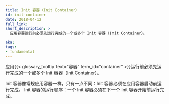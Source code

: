 ```yaml
---
title: Init 容器（Init Container）
id: init-container
date: 2018-04-12
full_link: 
short_description: >
  应用容器运行前必须先运行完成的一个或多个 Init 容器（Init Container）。 

aka: 
tags:
- fundamental
---
```



应用{{< glossary_tooltip text="容器" term_id="container" >}}运行前必须先运行完成的一个或多个 Init 容器（Init Container）。


Init 容器像常规应用容器一样，只有一点不同：Init 容器必须在应用容器启动前运行完成。
Init 容器的运行顺序：一个 Init 容器必须在下一个 Init 容器开始前运行完成。
